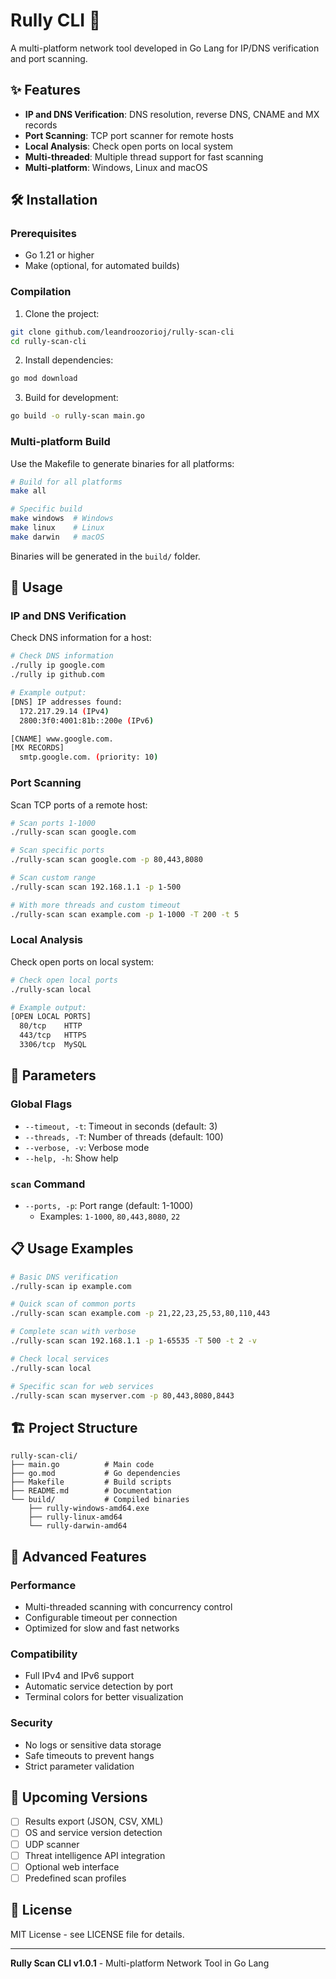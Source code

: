 # Rully CLI 🚀

A multi-platform network tool developed in Go Lang for IP/DNS verification and port scanning.

## ✨ Features

- **IP and DNS Verification**: DNS resolution, reverse DNS, CNAME and MX records
- **Port Scanning**: TCP port scanner for remote hosts
- **Local Analysis**: Check open ports on local system
- **Multi-threaded**: Multiple thread support for fast scanning
- **Multi-platform**: Windows, Linux and macOS

## 🛠️ Installation

### Prerequisites
- Go 1.21 or higher
- Make (optional, for automated builds)

### Compilation

1. Clone the project:
```bash
git clone github.com/leandroozorioj/rully-scan-cli
cd rully-scan-cli
```

2. Install dependencies:
```bash
go mod download
```

3. Build for development:
```bash
go build -o rully-scan main.go
```

### Multi-platform Build

Use the Makefile to generate binaries for all platforms:

```bash
# Build for all platforms
make all

# Specific build
make windows  # Windows
make linux    # Linux
make darwin   # macOS
```

Binaries will be generated in the `build/` folder.

## 📖 Usage

### IP and DNS Verification

Check DNS information for a host:

```bash
# Check DNS information
./rully ip google.com
./rully ip github.com

# Example output:
[DNS] IP addresses found:
  172.217.29.14 (IPv4)
  2800:3f0:4001:81b::200e (IPv6)

[CNAME] www.google.com.
[MX RECORDS]
  smtp.google.com. (priority: 10)
```

### Port Scanning

Scan TCP ports of a remote host:

```bash
# Scan ports 1-1000
./rully-scan scan google.com

# Scan specific ports
./rully-scan scan google.com -p 80,443,8080

# Scan custom range
./rully-scan scan 192.168.1.1 -p 1-500

# With more threads and custom timeout
./rully-scan scan example.com -p 1-1000 -T 200 -t 5
```

### Local Analysis

Check open ports on local system:

```bash
# Check open local ports
./rully-scan local

# Example output:
[OPEN LOCAL PORTS]
  80/tcp    HTTP
  443/tcp   HTTPS
  3306/tcp  MySQL
```

## 🔧 Parameters

### Global Flags

- `--timeout, -t`: Timeout in seconds (default: 3)
- `--threads, -T`: Number of threads (default: 100)
- `--verbose, -v`: Verbose mode
- `--help, -h`: Show help

### `scan` Command

- `--ports, -p`: Port range (default: 1-1000)
  - Examples: `1-1000`, `80,443,8080`, `22`

## 📋 Usage Examples

```bash
# Basic DNS verification
./rully-scan ip example.com

# Quick scan of common ports
./rully-scan scan example.com -p 21,22,23,25,53,80,110,443

# Complete scan with verbose
./rully-scan scan 192.168.1.1 -p 1-65535 -T 500 -t 2 -v

# Check local services
./rully-scan local

# Specific scan for web services
./rully-scan scan myserver.com -p 80,443,8080,8443
```

## 🏗️ Project Structure

```
rully-scan-cli/
├── main.go          # Main code
├── go.mod           # Go dependencies
├── Makefile         # Build scripts
├── README.md        # Documentation
└── build/           # Compiled binaries
    ├── rully-windows-amd64.exe
    ├── rully-linux-amd64
    └── rully-darwin-amd64
```

## 🚀 Advanced Features

### Performance
- Multi-threaded scanning with concurrency control
- Configurable timeout per connection
- Optimized for slow and fast networks

### Compatibility
- Full IPv4 and IPv6 support
- Automatic service detection by port
- Terminal colors for better visualization

### Security
- No logs or sensitive data storage
- Safe timeouts to prevent hangs
- Strict parameter validation

## 🔮 Upcoming Versions

- [ ] Results export (JSON, CSV, XML)
- [ ] OS and service version detection
- [ ] UDP scanner
- [ ] Threat intelligence API integration
- [ ] Optional web interface
- [ ] Predefined scan profiles

## 📄 License

MIT License - see LICENSE file for details.

---

**Rully Scan CLI v1.0.1** - Multi-platform Network Tool in Go Lang